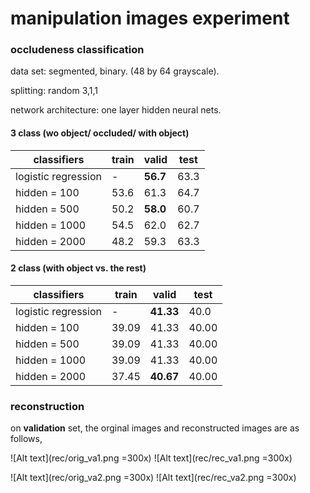 # manipulation images experiment

### occludeness classification

data set: segmented, binary. (48 by 64 grayscale).

splitting: random 3,1,1

network architecture: one layer hidden neural nets.

#### 3 class (wo object/ occluded/ with object)

| classifiers | train | valid | test|
| ------------ | ------------- | ------------ |------------ |
| logistic regression | -   | **56.7** |63.3|
| hidden = 100 | 53.6  | 61.3 | 64.7|
| hidden = 500 | 50.2  | **58.0** | 60.7|
| hidden = 1000 | 54.5  | 62.0 |62.7|
| hidden = 2000 | 48.2 | 59.3 |63.3|

#### 2 class (with object vs. the rest)

| classifiers | train | valid | test|
| ------------ | ------------- | ------------ |------------ |
| logistic regression | -   | **41.33** |40.0|
| hidden = 100 | 39.09  | 41.33 | 40.00|
| hidden = 500 | 39.09  | 41.33 | 40.00|
| hidden = 1000 | 39.09  | 41.33 |40.00|
| hidden = 2000 | 37.45 | **40.67** |40.00|


### reconstruction 

on **validation** set, the orginal images and reconstructed images are as follows,

![Alt text](rec/orig_va1.png =300x)
![Alt text](rec/rec_va1.png =300x)

![Alt text](rec/orig_va2.png =300x)
![Alt text](rec/rec_va2.png =300x)


